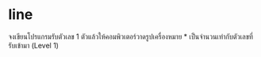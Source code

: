 # line
จงเขียนโปรแกรมรับตัวเลข 1 ตัวแล้วให้คอมพิวเตอร์วาดรูปเครื่องหมาย * เป็นจำนวนเท่ากับตัวเลขที่รับเข้ามา (Level 1)

